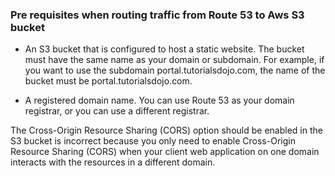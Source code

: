 ### Pre requisites when routing traffic from Route 53 to Aws S3 bucket

- An S3 bucket that is configured to host a static website. The bucket must have the same name as your domain or subdomain. For example, if you want to use the subdomain portal.tutorialsdojo.com, the name of the bucket must be portal.tutorialsdojo.com.

- A registered domain name. You can use Route 53 as your domain registrar, or you can use a different registrar.

The Cross-Origin Resource Sharing (CORS) option should be enabled in the S3 bucket is incorrect because you only need to enable Cross-Origin Resource Sharing (CORS) when your client web application on one domain interacts with the resources in a different domain.

